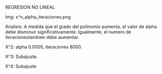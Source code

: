 REGRESION NO LINEAL

Img: x^n_alpha_iteraciones.png

Analisis:
A medida que el grado del polinomio aumenta, el valor de alpha debe 
disminuir significativamente. Igualmente, el numero de iteracionestambien debe aumentar.

X^2: alpha 0.0005, iteraciones 8000.

X^3: Subajuste.

X^4: Subajuste
